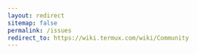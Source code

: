 ```yaml
---
layout: redirect
sitemap: false
permalink: /issues
redirect_to: https://wiki.termux.com/wiki/Community
---
```

